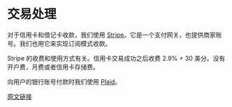 # 交易处理

对于信用卡和借记卡收款，我们使用 [Stripe](http://stripe.com/)。它是一个支付网关，也提供商家账号。我们也用它来实现订阅模式收款。

Stripe 的收费和使用方式有关。信用卡交易成功之后收费 2.9% + 30 美分。没有开户费，月费或者信用卡存储费。

向用户的银行账号付款时我们使用 [Plaid](https://plaid.com/)。

[原文链接](https://thoughtbot.com/playbook/production/payment-processing)

